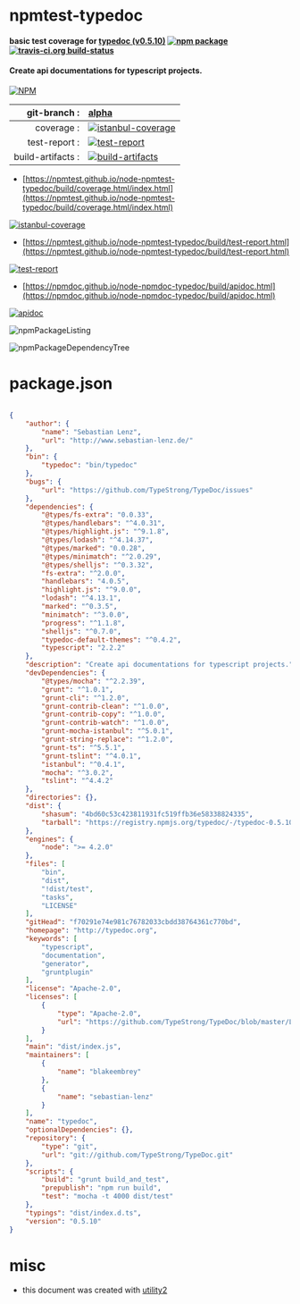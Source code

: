 # npmtest-typedoc

#### basic test coverage for  [typedoc (v0.5.10)](http://typedoc.org)  [![npm package](https://img.shields.io/npm/v/npmtest-typedoc.svg?style=flat-square)](https://www.npmjs.org/package/npmtest-typedoc) [![travis-ci.org build-status](https://api.travis-ci.org/npmtest/node-npmtest-typedoc.svg)](https://travis-ci.org/npmtest/node-npmtest-typedoc)

#### Create api documentations for typescript projects.

[![NPM](https://nodei.co/npm/typedoc.png?downloads=true&downloadRank=true&stars=true)](https://www.npmjs.com/package/typedoc)

| git-branch : | [alpha](https://github.com/npmtest/node-npmtest-typedoc/tree/alpha)|
|--:|:--|
| coverage : | [![istanbul-coverage](https://npmtest.github.io/node-npmtest-typedoc/build/coverage.badge.svg)](https://npmtest.github.io/node-npmtest-typedoc/build/coverage.html/index.html)|
| test-report : | [![test-report](https://npmtest.github.io/node-npmtest-typedoc/build/test-report.badge.svg)](https://npmtest.github.io/node-npmtest-typedoc/build/test-report.html)|
| build-artifacts : | [![build-artifacts](https://npmtest.github.io/node-npmtest-typedoc/glyphicons_144_folder_open.png)](https://github.com/npmtest/node-npmtest-typedoc/tree/gh-pages/build)|

- [https://npmtest.github.io/node-npmtest-typedoc/build/coverage.html/index.html](https://npmtest.github.io/node-npmtest-typedoc/build/coverage.html/index.html)

[![istanbul-coverage](https://npmtest.github.io/node-npmtest-typedoc/build/screenCapture.buildCi.browser.%252Ftmp%252Fbuild%252Fcoverage.lib.html.png)](https://npmtest.github.io/node-npmtest-typedoc/build/coverage.html/index.html)

- [https://npmtest.github.io/node-npmtest-typedoc/build/test-report.html](https://npmtest.github.io/node-npmtest-typedoc/build/test-report.html)

[![test-report](https://npmtest.github.io/node-npmtest-typedoc/build/screenCapture.buildCi.browser.%252Ftmp%252Fbuild%252Ftest-report.html.png)](https://npmtest.github.io/node-npmtest-typedoc/build/test-report.html)

- [https://npmdoc.github.io/node-npmdoc-typedoc/build/apidoc.html](https://npmdoc.github.io/node-npmdoc-typedoc/build/apidoc.html)

[![apidoc](https://npmdoc.github.io/node-npmdoc-typedoc/build/screenCapture.buildCi.browser.%252Ftmp%252Fbuild%252Fapidoc.html.png)](https://npmdoc.github.io/node-npmdoc-typedoc/build/apidoc.html)

![npmPackageListing](https://npmtest.github.io/node-npmtest-typedoc/build/screenCapture.npmPackageListing.svg)

![npmPackageDependencyTree](https://npmtest.github.io/node-npmtest-typedoc/build/screenCapture.npmPackageDependencyTree.svg)



# package.json

```json

{
    "author": {
        "name": "Sebastian Lenz",
        "url": "http://www.sebastian-lenz.de/"
    },
    "bin": {
        "typedoc": "bin/typedoc"
    },
    "bugs": {
        "url": "https://github.com/TypeStrong/TypeDoc/issues"
    },
    "dependencies": {
        "@types/fs-extra": "0.0.33",
        "@types/handlebars": "^4.0.31",
        "@types/highlight.js": "^9.1.8",
        "@types/lodash": "^4.14.37",
        "@types/marked": "0.0.28",
        "@types/minimatch": "^2.0.29",
        "@types/shelljs": "^0.3.32",
        "fs-extra": "^2.0.0",
        "handlebars": "4.0.5",
        "highlight.js": "^9.0.0",
        "lodash": "^4.13.1",
        "marked": "^0.3.5",
        "minimatch": "^3.0.0",
        "progress": "^1.1.8",
        "shelljs": "^0.7.0",
        "typedoc-default-themes": "^0.4.2",
        "typescript": "2.2.2"
    },
    "description": "Create api documentations for typescript projects.",
    "devDependencies": {
        "@types/mocha": "^2.2.39",
        "grunt": "^1.0.1",
        "grunt-cli": "^1.2.0",
        "grunt-contrib-clean": "^1.0.0",
        "grunt-contrib-copy": "^1.0.0",
        "grunt-contrib-watch": "^1.0.0",
        "grunt-mocha-istanbul": "^5.0.1",
        "grunt-string-replace": "^1.2.0",
        "grunt-ts": "^5.5.1",
        "grunt-tslint": "^4.0.1",
        "istanbul": "^0.4.1",
        "mocha": "^3.0.2",
        "tslint": "^4.4.2"
    },
    "directories": {},
    "dist": {
        "shasum": "4bd60c53c423811931fc519ffb36e58338824335",
        "tarball": "https://registry.npmjs.org/typedoc/-/typedoc-0.5.10.tgz"
    },
    "engines": {
        "node": ">= 4.2.0"
    },
    "files": [
        "bin",
        "dist",
        "!dist/test",
        "tasks",
        "LICENSE"
    ],
    "gitHead": "f70291e74e981c76782033cbdd38764361c770bd",
    "homepage": "http://typedoc.org",
    "keywords": [
        "typescript",
        "documentation",
        "generator",
        "gruntplugin"
    ],
    "license": "Apache-2.0",
    "licenses": [
        {
            "type": "Apache-2.0",
            "url": "https://github.com/TypeStrong/TypeDoc/blob/master/LICENSE"
        }
    ],
    "main": "dist/index.js",
    "maintainers": [
        {
            "name": "blakeembrey"
        },
        {
            "name": "sebastian-lenz"
        }
    ],
    "name": "typedoc",
    "optionalDependencies": {},
    "repository": {
        "type": "git",
        "url": "git://github.com/TypeStrong/TypeDoc.git"
    },
    "scripts": {
        "build": "grunt build_and_test",
        "prepublish": "npm run build",
        "test": "mocha -t 4000 dist/test"
    },
    "typings": "dist/index.d.ts",
    "version": "0.5.10"
}
```



# misc
- this document was created with [utility2](https://github.com/kaizhu256/node-utility2)
